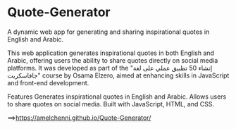 # Quote-Generator
A dynamic web app for generating and sharing inspirational quotes in English and Arabic.

This web application generates inspirational quotes in both English and Arabic, offering users the ability to share quotes directly on social media platforms. It was developed as part of the "إنشاء 50 تطبيق عملي على لغة جافاسكربت" course by Osama Elzero, aimed at enhancing skills in JavaScript and front-end development.

Features
Generates inspirational quotes in English and Arabic.
Allows users to share quotes on social media.
Built with JavaScript, HTML, and CSS.

==>https://amelchenni.github.io/Quote-Generator/
